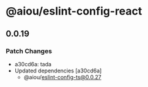 # @aiou/eslint-config-react

## 0.0.19
### Patch Changes

- a30cd6a: tada
- Updated dependencies [a30cd6a]
  - @aiou/eslint-config-ts@0.0.27
